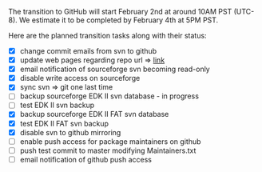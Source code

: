
The transition to GitHub will start February 2nd at around 10AM PST
(UTC-8). We estimate it to be completed by February 4th at 5PM PST.

Here are the planned transition tasks along with their status:

* [x] change commit emails from svn to github
* [x] update web pages regarding repo url =>
      [link](http://www.tianocore.org/edk2/source.html)
* [x] email notification of sourceforge svn becoming read-only
* [x] disable write access on sourceforge
* [x] sync svn => git one last time
* [ ] backup sourceforge EDK II svn database - in progress
* [ ] test EDK II svn backup
* [x] backup sourceforge EDK II FAT svn database
* [x] test EDK II FAT svn backup
* [x] disable svn to github mirroring
* [ ] enable push access for package maintainers on github
* [ ] push test commit to master modifying Maintainers.txt
* [ ] email notification of github push access
